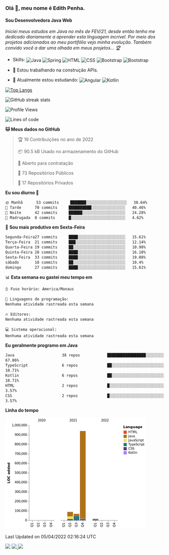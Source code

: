 ### Olá 👋, meu nome é Edith Penha.
#### Sou Desenvolvedora Java Web

*Iniciei meus estudos em Java no mês de FEV/21, desde então tenho me dedicado diariamente a aprender esta linguagem incrível. Por meio dos projetos adicionados ao meu portifólio vejo minha evolução.
Também convido você a dar uma olhada em meus projetos... :trophy:*

- Skills:
  <img align="center" alt="Java" height="40" width="40" src="https://cdn.jsdelivr.net/gh/devicons/devicon/icons/java/java-original.svg">
  <img align="center" alt="Spring" height="40" width="40" src="https://cdn.jsdelivr.net/gh/devicons/devicon/icons/spring/spring-original-wordmark.svg">
  <img align="center" alt="HTML" height="40" width="40" src="https://cdn.jsdelivr.net/gh/devicons/devicon/icons/html5/html5-original.svg">
  <img align="center" alt="CSS" height="40" width="40" src="https://cdn.jsdelivr.net/gh/devicons/devicon/icons/css3/css3-original.svg">
  <img align="center" alt="Bootstrap" height="40" width="40" src="https://cdn.jsdelivr.net/gh/devicons/devicon/icons/bootstrap/bootstrap-plain.svg">
  <img align="center" alt="Bootstrap" height="40" width="40" src="https://cdn.jsdelivr.net/gh/devicons/devicon/icons/figma/figma-original.svg">


- 🔭 Estou trabalhando na construção APIs. 
- 🌱 Atualmente estou estudando:
  <img align="center" alt="Angular" height="40" width="40" src="https://cdn.jsdelivr.net/gh/devicons/devicon/icons/angularjs/angularjs-original.svg">
  <img align="center" alt="Kotlin" height="80" width="80" src="https://cdn.jsdelivr.net/gh/devicons/devicon/icons/kotlin/kotlin-original-wordmark.svg">


[![Top Langs](https://github-readme-stats.vercel.app/api/top-langs/?username=edithpenha20&layout=compact&langs_count=7&theme=dracula)](https://github.com/anuraghazra/github-readme-stats)


![GitHub streak stats](https://github-readme-streak-stats.herokuapp.com/?user=edithpenha20&layout=compact&langs_count=7&theme=dracula)

<!--START_SECTION:waka-->
![Profile Views](http://img.shields.io/badge/Visualizac%C3%B5es%20do%20perfil-0-blue)

![Lines of code](https://img.shields.io/badge/Desde%20o%20Hello%20World%20eu%20escrevi-1%20Million%20linhas%20de%20c%C3%B3digo-blue)

**🐱 Meus dados no GitHub** 

> 🏆 19 Contribuições no ano de 2022
 > 
> 📦 90.5 kB Usado no armazenamento do GitHub 
 > 
> 💼 Aberto para contratação
 > 
> 📜 73 Repositórios Públicos 
 > 
> 🔑 17 Repositórios Privados  
 > 
**Eu sou diurno 🐤** 

```text
🌞 Manhã      53 commits     ███████░░░░░░░░░░░░░░░░░░   30.64% 
🌆 Tarde      70 commits     ██████████░░░░░░░░░░░░░░░   40.46% 
🌃 Noite      42 commits     ██████░░░░░░░░░░░░░░░░░░░   24.28% 
🌙 Madrugada  8 commits      █░░░░░░░░░░░░░░░░░░░░░░░░   4.62%

```
📅 **Sou mais produtivo em Sexta-Feira** 

```text
Segunda-Feira27 commits     ████░░░░░░░░░░░░░░░░░░░░░   15.61% 
Terça-Feira  21 commits     ███░░░░░░░░░░░░░░░░░░░░░░   12.14% 
Quarta-Feira 19 commits     ██░░░░░░░░░░░░░░░░░░░░░░░   10.98% 
Quinta-Feira 28 commits     ████░░░░░░░░░░░░░░░░░░░░░   16.18% 
Sexta-Feira  33 commits     ████░░░░░░░░░░░░░░░░░░░░░   19.08% 
sábado       18 commits     ██░░░░░░░░░░░░░░░░░░░░░░░   10.4% 
domingo      27 commits     ████░░░░░░░░░░░░░░░░░░░░░   15.61%

```


📊 **Esta semana eu gastei meu tempo em** 

```text
⌚︎ Fuso horário: America/Manaus

💬 Linguagens de programação: 
Nenhuma atividade rastreada esta semana

🔥 Editores: 
Nenhuma atividade rastreada esta semana

💻 Sistema operacional: 
Nenhuma atividade rastreada esta semana

```

**Eu geralmente programo em Java** 

```text
Java                     38 repos            █████████████████░░░░░░░░   67.86% 
TypeScript               6 repos             ██░░░░░░░░░░░░░░░░░░░░░░░   10.71% 
Kotlin                   6 repos             ██░░░░░░░░░░░░░░░░░░░░░░░   10.71% 
HTML                     2 repos             █░░░░░░░░░░░░░░░░░░░░░░░░   3.57% 
CSS                      2 repos             █░░░░░░░░░░░░░░░░░░░░░░░░   3.57%

```


**Linha do tempo**

![Chart not found](https://raw.githubusercontent.com/edithpenha20/edithpenha20/master/charts/bar_graph.png) 


 Last Updated on 05/04/2022 02:16:24 UTC
<!--END_SECTION:waka-->

<a href="https://www.linkedin.com/in/edith-penha" target="_blank"><img src="https://img.shields.io/badge/-LinkedIn-%230077B5?style=for-the-badge&logo=linkedin&logoColor=white" target="_blank"></a>
<a href = "mailto:edithpenha@gmail.com"><img src="https://img.shields.io/badge/-Gmail-%23333?style=for-the-badge&logo=gmail&logoColor=white" target="_blank">
<a href="https://instagram.com/endy.code/" target="_blank"><img src="https://img.shields.io/badge/-Instagram-%23E4405F?style=for-the-badge&logo=instagram&logoColor=white" target="_blank"></a>

